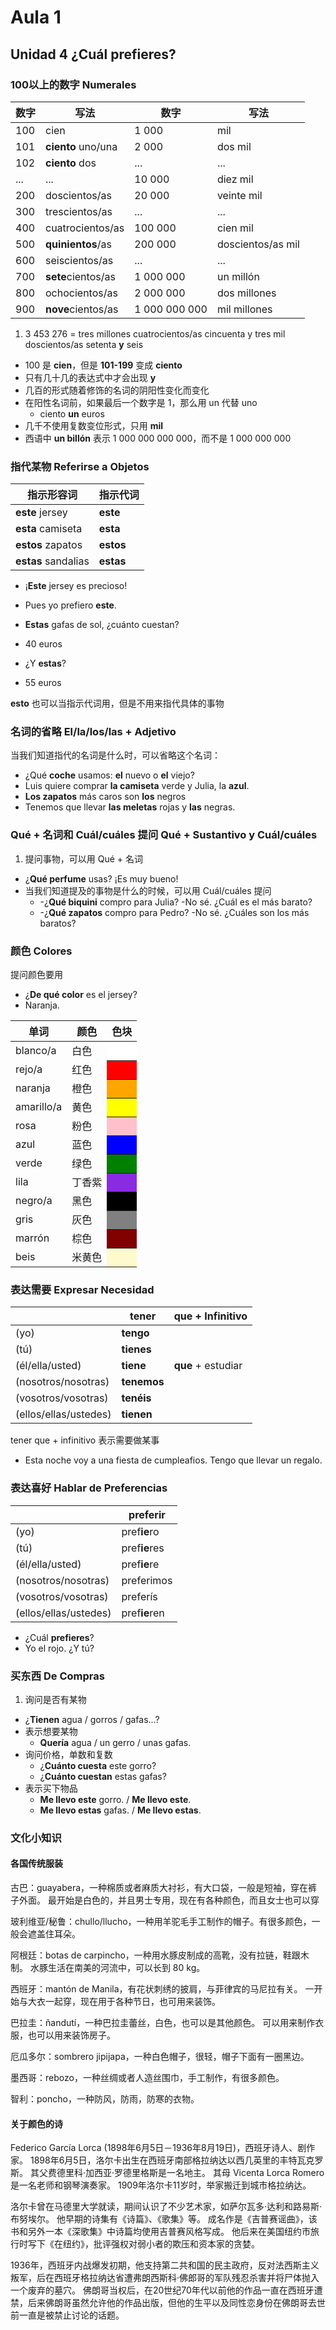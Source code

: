 # Aula 1

## Unidad 4 ¿Cuál prefieres?

### 100以上的数字 Numerales

| 数字 | 写法 |数字 | 写法|
|--- | --- |--- | ---|
|100 | cien | 1 000 | mil|
|101 | **ciento** uno/una | 2 000 | dos mil|
|102 | **ciento** dos | ... |...|
|... | ... | 10 000 | diez mil |
|200 | doscientos/as | 20 000 | veinte mil |
|300 | trescientos/as | ... | ... |
|400 | cuatrocientos/as | 100 000 | cien mil |
|500 | **quinientos**/as | 200 000 | doscientos/as mil |
|600 | seiscientos/as | ... | ... |
|700 | **sete**cientos/as | 1 000 000 | un millón |
|800 | ochocientos/as | 2 000 000 | dos millones |
|900 | **nove**cientos/as | 1 000 000 000 | mil millones |

1. 3 453 276 = tres millones cuatrocientos/as cincuenta y
tres mil doscientos/as setenta **y** seis
- 100 是 **cien**，但是 **101-199** 变成 **ciento**
- 只有几十几的表达式中才会出现 **y**
- 几百的形式随着修饰的名词的阴阳性变化而变化
- 在阳性名词前，如果最后一个数字是 1，那么用 un 代替 uno
  - ciento **un** euros
- 几千不使用复数变位形式，只用 **mil**
- 西语中 **un billón** 表示 1 000 000 000 000，而不是 1 000 000 000

### 指代某物 Referirse a Objetos

| 指示形容词 | 指示代词|
|---|---|
|**este** jersey | **este**|
|**esta** camiseta | **esta**|
|**estos** zapatos | **estos**|
|**estas** sandalias | **estas**|

- ¡**Este** jersey es precioso!
- Pues yo prefiero **este**.


- **Estas** gafas de sol, ¿cuánto cuestan?
- 40 euros
- ¿Y **estas**?
- 55 euros

**esto** 也可以当指示代词用，但是不用来指代具体的事物

### 名词的省略 El/la/los/las + Adjetivo

当我们知道指代的名词是什么时，可以省略这个名词：
- ¿Qué **coche** usamos: **el** nuevo o **el** viejo?
- Luis quiere comprar **la camiseta** verde y Julia, la **azul**.
- **Los zapatos** más caros son **los** negros
- Tenemos que llevar **las meletas** rojas y **las** negras.

### Qué + 名词和 Cuál/cuáles 提问 Qué + Sustantivo y Cuál/cuáles

1. 提问事物，可以用 Qué + 名词
  - ¿**Qué perfume** usas? ¡Es muy bueno!
- 当我们知道提及的事物是什么的时候，可以用 Cuál/cuáles 提问
  - -¿**Qué biquini** compro para Julia? -No sé. ¿Cuál es el más barato?
  - -¿**Qué zapatos** compro para Pedro? -No sé. ¿Cuáles son los más baratos?

### 颜色 Colores

提问颜色要用
- ¿**De qué color** es el jersey?
- Naranja.

|单词 | 颜色 <th> 色块 </th>
|--- | ---
|blanco/a | 白色 <th bgcolor=white>
|rejo/a | 红色 <th bgcolor=red>
|naranja | 橙色 <th bgcolor=orange>
|amarillo/a | 黄色 <th bgcolor=yellow>
|rosa | 粉色 <th bgcolor=pink>
|azul | 蓝色 <th bgcolor=blue>
|verde | 绿色 <th bgcolor=green>
|lila | 丁香紫 <th bgcolor=#8A2BE2>
|negro/a | 黑色 <th bgcolor=black>
|gris | 灰色 <th bgcolor=gray>
|marrón | 棕色 <th bgcolor=maroon>
|beis | 米黄色 <th bgcolor=#FFFACD>

### 表达需要 Expresar Necesidad

| | tener | que + Infinitivo|
| ---|---|---|
| (yo) | **tengo** | |
| (tú) | **tienes** | |
| (él/ella/usted) | **tiene** | **que** + estudiar |
| (nosotros/nosotras) | **tenemos** | |
| (vosotros/vosotras) | **tenéis** | |
| (ellos/ellas/ustedes) | **tienen** | <br> |

tener que + infinitivo 表示需要做某事
- Esta noche voy a una fiesta de cumpleafios. Tengo que llevar un regalo.

### 表达喜好 Hablar de Preferencias

|| preferir |
|---|---|
|(yo) | pref**ie**ro |
|(tú) | pref**ie**res |
|(él/ella/usted) | pref**ie**re |
|(nosotros/nosotras) | preferimos |
|(vosotros/vosotras) | preferís |
|(ellos/ellas/ustedes) | pref**ie**ren |

- ¿Cuál **prefieres**?
- Yo el rojo. ¿Y tú?

### 买东西 De Compras

1. 询问是否有某物
  - ¿**Tienen** agua / gorros / gafas...?
- 表示想要某物
  - **Quería** agua / un gerro / unas gafas.
- 询问价格，单数和复数
  - ¿**Cuánto cuesta** este gorro?
  - ¿**Cuánto cuestan** estas gafas?
- 表示买下物品
  - **Me llevo este** gorro. / **Me llevo este**.
  - **Me llevo estas** gafas. / **Me llevo estas**.

### 文化小知识

#### 各国传统服装

古巴：guayabera，一种棉质或者麻质大衬衫，有大口袋，一般是短袖，穿在裤子外面。
最开始是白色的，并且男士专用，现在有各种颜色，而且女士也可以穿

玻利维亚/秘鲁：chullo/llucho，一种用羊驼毛手工制作的帽子。有很多颜色，一般会遮盖住耳朵。

阿根廷：botas de carpincho，一种用水豚皮制成的高靴，没有拉链，鞋跟木制。
水豚生活在南美的河流中，可以长到 80 kg。

西班牙：mantón de Manila，有花状刺绣的披肩，与菲律宾的马尼拉有关。
一开始与大衣一起穿，现在用于各种节日，也可用来装饰。

巴拉圭：ñandutí，一种巴拉圭蕾丝，白色，也可以是其他颜色。
可以用来制作衣服，也可以用来装饰房子。

厄瓜多尔：sombrero jipijapa，一种白色帽子，很轻，帽子下面有一圈黑边。

墨西哥：rebozo，一种丝绸或者人造丝围巾，手工制作，有很多颜色。

智利：poncho，一种防风，防雨，防寒的衣物。

#### 关于颜色的诗

Federico García Lorca (1898年6月5日－1936年8月19日)，西班牙诗人、剧作家。
1898年6月5日，洛尔卡出生在西班牙南部格拉纳达以西几英里的丰特瓦克罗斯。
其父费德里科·加西亚·罗德里格斯是一名地主。
其母 Vicenta Lorca Romero 是一名老师和钢琴演奏家。
1909年洛尔卡11岁时，举家搬迁到城市格拉纳达。

洛尔卡曾在马德里大学就读，期间认识了不少艺术家，如萨尔瓦多·达利和路易斯·布努埃尔。
他早期的诗集有《诗篇》、《歌集》等。
成名作是《吉普赛谣曲》，该书和另外一本《深歌集》中诗篇均使用吉普赛风格写成。
他后来在美国纽约市旅行时写下《在纽约》，批评强权对弱小者的欺压和资本家的贪婪。

1936年，西班牙内战爆发初期，他支持第二共和国的民主政府，反对法西斯主义叛军，后在西班牙格拉纳达省遭弗朗西斯科·佛郎哥的军队残忍杀害并将尸体抛入一个废弃的墓穴。
佛朗哥当权后，在20世纪70年代以前他的作品一直在西班牙遭禁，后来佛朗哥虽然允许他的作品出版，但他的生平以及同性恋身份在佛朗哥去世前一直是被禁止讨论的话题。
